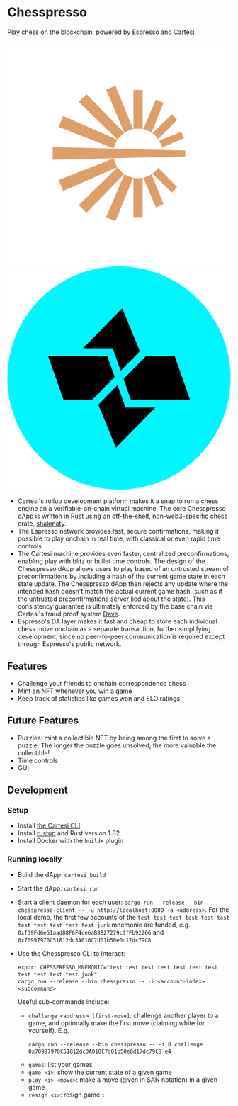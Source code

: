 # Chesspresso

Play chess on the blockchain, powered by Espresso and Cartesi.

![Espresso Systems](espresso.svg)
![Cartesi Project](cartesi.png)

* Cartesi's rollup development platform makes it a snap to run a chess engine an a
  verifiable-on-chain virtual machine. The core Chesspresso dApp is written in Rust using an
  off-the-shelf, non-web3-specific chess crate,
  [shakmaty](https://docs.rs/shakmaty/latest/shakmaty/).
* The Espresso network provides fast, secure confirmations, making it possible to play onchain in
  real time, with classical or even rapid time controls.
* The Cartesi machine provides even faster, centralized preconfirmations, enabling play with blitz
  or bullet time controls. The design of the Chesspresso dApp allows users to play based of an
  untrusted stream of preconfirmations by including a hash of the current game state in each state
  update. The Chesspresso dApp then rejects any update where the intended hash doesn't match the
  actual current game hash (such as if the untrusted preconfirmations server lied about the state).
  This consistency guarantee is ultimately enforced by the base chain via Cartesi's fraud proof
  system [Dave](https://github.com/cartesi/dave).
* Espresso's DA layer makes it fast and cheap to store each individual chess move onchain as a
  separate transaction, further simplifying development, since no peer-to-peer communication is
  required except through Espresso's public network.

## Features

* Challenge your friends to onchain correspondence chess
* Mint an NFT whenever you win a game
* Keep track of statistics like games won and ELO ratings

## Future Features

* Puzzles: mint a collectible NFT by being among the first to solve a puzzle. The longer the puzzle
  goes unsolved, the more valuable the collectible!
* Time controls
* GUI

## Development

### Setup

* Install [the Cartesi CLI](https://docs.cartesi.io/cartesi-rollups/1.5/quickstart/)
* Install [rustup](https://rustup.rs/) and Rust version 1.82
* Install Docker with the `buildx` plugin

### Running locally

* Build the dApp: `cartesi build`
* Start the dApp: `cartesi run`
* Start a client daemon for each user:
  `cargo run --release --bin chesspresso-client -- -u http://localhost:8080 -a <address>`.
  For the local demo, the first few accounts of the `test test test test test test test test test test test junk`
  mnemonic are funded, e.g. `0xf39Fd6e51aad88F6F4ce6aB8827279cffFb92266` and 
  `0x70997970C51812dc3A010C7d01b50e0d17dc79C8`
* Use the Chesspresso CLI to interact:
  ```
  export CHESSPRESSO_MNEMONIC="test test test test test test test test test test test junk"
  cargo run --release --bin chesspresso -- -i <account-index> <subcommand>
  ```

  Useful sub-commands include:
  - `challenge <address> [first-move]`: challenge another player to a game, and optionally make the
  	first move (claiming white for yourself). E.g.
  	```
  	cargo run --release --bin chesspresso -- -i 0 challenge 0x70997970C51812dc3A010C7d01b50e0d17dc79C8 e4
  	```
  - `games`: list your games
  - `game <i>`: show the current state of a given game
  - `play <i> <move>`: make a move (given in SAN notation) in a given game
  - `resign <i>`: resign game `i`
